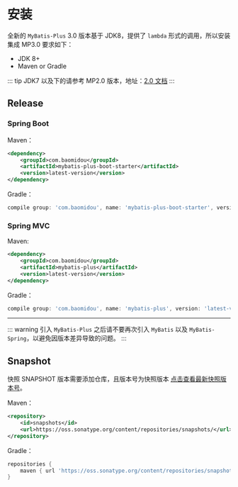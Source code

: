 # 安装

全新的 `MyBatis-Plus` 3.0 版本基于 JDK8，提供了 `lambda` 形式的调用，所以安装集成 MP3.0 要求如下：

- JDK 8+
- Maven or Gradle

::: tip
JDK7 以及下的请参考 MP2.0 版本，地址：[2.0 文档](https://baomidou.gitee.io/mybatis-plus-doc/#/)
:::

## Release

### Spring Boot

Maven：

```xml
<dependency>
    <groupId>com.baomidou</groupId>
    <artifactId>mybatis-plus-boot-starter</artifactId>
    <version>latest-version</version>
</dependency>
```

Gradle：

```groovy
compile group: 'com.baomidou', name: 'mybatis-plus-boot-starter', version: 'latest-version'
```

### Spring MVC

Maven:

```xml
<dependency>
    <groupId>com.baomidou</groupId>
    <artifactId>mybatis-plus</artifactId>
    <version>latest-version</version>
</dependency>
```

Gradle：

```groovy
compile group: 'com.baomidou', name: 'mybatis-plus', version: 'latest-version'
```

---

::: warning
引入 `MyBatis-Plus` 之后请不要再次引入 `MyBatis` 以及 `MyBatis-Spring`，以避免因版本差异导致的问题。
:::

## Snapshot

快照 SNAPSHOT 版本需要添加仓库，且版本号为快照版本 [点击查看最新快照版本号](https://oss.sonatype.org/content/repositories/snapshots/com/baomidou/mybatis-plus-boot-starter/)。

Maven：

```xml
<repository>
    <id>snapshots</id>
    <url>https://oss.sonatype.org/content/repositories/snapshots/</url>
</repository>
```

Gradle：

```groovy
repositories {
    maven { url 'https://oss.sonatype.org/content/repositories/snapshots/' }
}
```
